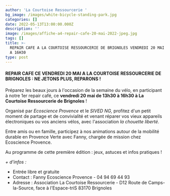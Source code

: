 ```yaml
---
author: 'La Courtoise Ressourcerie '
bg_image: /images/white-bicycle-standing-park.jpg
categories: []
date: 2022-05-13T13:00:00.000Z
description: ''
image: /images/affiche-a4-repair-cafe-20-mai-2022-jpeg.jpg
tags: []
title: >-
  REPAIR CAFE A LA COURTOISE RESSOURCERIE DE BRIGNOLES VENDREDI 20 MAI DE 13H30
  A 16H30
type: post
---
```


#### **REPAIR CAFE CE VENDREDI 20 MAI A LA COURTOISE RESSOURCERIE DE BRIGNOLES : NE JETONS PLUS, REPARONS !**

Préparez les beaux jours à l'occasion de la semaine du vélo, en participant à notre 1er repair café, ce **vendredi 20 mai de 13h30 à 16h30 à La Courtoise Ressourcerie de Brignoles** !

Organisé par *Ecoscience Provence* et le *SIVED NG,* profitez d'un petit moment de partage et de convivialité et venant réparer vos vieux appareils électroniques ou vos anciens vélos, avec l'association *la chouette liberté*.

Entre amis ou en famille, participez à nos animations  autour de la mobilité durable en Provence Verte avec Fanny, chargée de mission chez Ecoscience Provence.

Au programme de cette première édition : jeux, astuces et infos pratiques !

*+ d'infos :*

* Entrée libre et gratuite
* Contact : Fanny Ecoscience Provence - 04 94 69 44 93
* Adresse : Association La Courtoise Ressourcerie - D12 Route de Camps-la-Source, face à l'Espace-triS 83170 Brignoles
